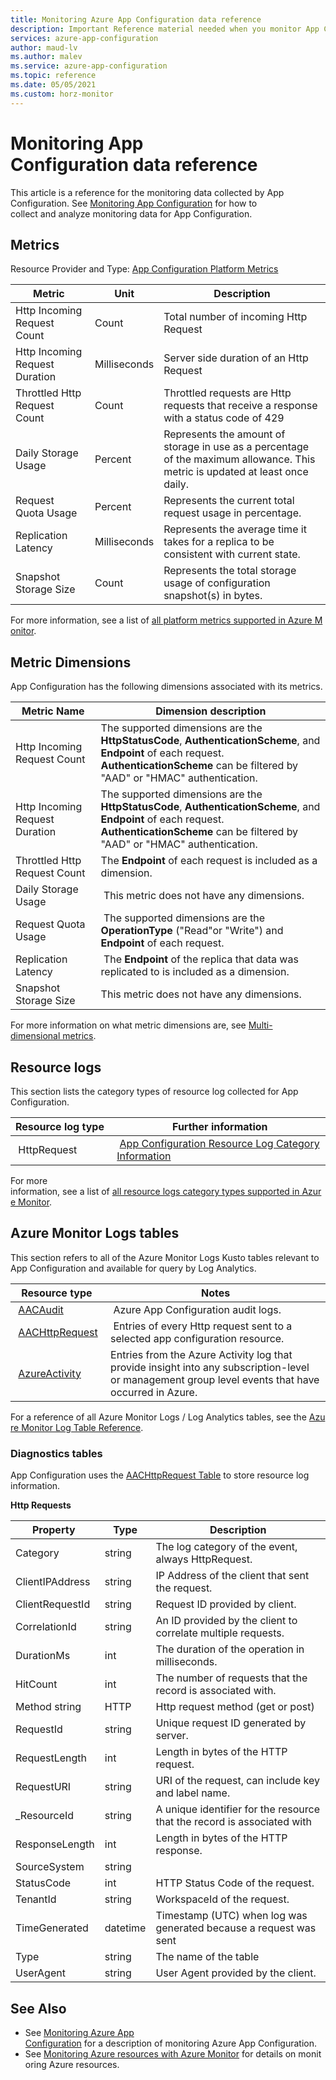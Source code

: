 ```yaml
---
title: Monitoring Azure App Configuration data reference
description: Important Reference material needed when you monitor App Configuration
services: azure-app-configuration
author: maud-lv
ms.author: malev
ms.service: azure-app-configuration
ms.topic: reference
ms.date: 05/05/2021
ms.custom: horz-monitor
---
```



# Monitoring App Configuration data reference

This article is a reference for the monitoring data collected by App Configuration. See [Monitoring App Configuration](monitor-app-configuration.md) for how to collect and analyze monitoring data for App Configuration.

## Metrics 
Resource Provider and Type: [App Configuration Platform Metrics](/azure/azure-monitor/essentials/metrics-supported#microsoftappconfigurationconfigurationstores)

| Metric | Unit | Description |
|-------|-----| ----- |
| Http Incoming Request Count	| Count	| Total number of incoming Http Request |
| Http Incoming Request Duration | Milliseconds | Server side duration of an Http Request |
| Throttled Http Request Count | Count |	Throttled requests are Http requests that receive a response with a status code of 429 |
| Daily Storage Usage | Percent |	Represents the amount of storage in use as a percentage of the maximum allowance. This metric is updated at least once daily. |
| Request Quota Usage | Percent |	Represents the current total request usage in percentage. |
| Replication Latency | Milliseconds |	Represents the average time it takes for a replica to be consistent with current state. |
| Snapshot Storage Size | Count | Represents the total storage usage of configuration snapshot(s) in bytes. |

For more information, see a list of [all platform metrics supported in Azure Monitor](/azure/azure-monitor/essentials/metrics-supported).


## Metric Dimensions
App Configuration has the following dimensions associated with its metrics.

| Metric Name | Dimension description |
|-------|-----|
| Http Incoming Request Count | The supported dimensions are the **HttpStatusCode**, **AuthenticationScheme**, and **Endpoint** of each request. **AuthenticationScheme** can be filtered by "AAD" or "HMAC" authentication.   |
| Http Incoming Request Duration | The supported dimensions are the **HttpStatusCode**, **AuthenticationScheme**, and **Endpoint** of each request. **AuthenticationScheme** can be filtered by "AAD" or "HMAC" authentication. |
| Throttled Http Request Count | The **Endpoint** of each request is included as a dimension.  |
| Daily Storage Usage | This metric does not have any dimensions.  |
| Request Quota Usage | The supported dimensions are the **OperationType** ("Read"or "Write") and **Endpoint** of each request.  |
| Replication Latency | The **Endpoint** of the replica that data was replicated to is included as a dimension.  |
| Snapshot Storage Size | This metric does not have any dimensions.  |

 For more information on what metric dimensions are, see [Multi-dimensional metrics](/azure/azure-monitor/essentials/data-platform-metrics#multi-dimensional-metrics).

## Resource logs
This section lists the category types of resource log collected for App Configuration. 

| Resource log type | Further information|
|-------|-----|
| HttpRequest | [App Configuration Resource Log Category Information](/azure/azure-monitor/essentials/resource-logs-categories) |

For more information, see a list of [all resource logs category types supported in Azure Monitor](/azure/azure-monitor/essentials/resource-logs-schema).
 
## Azure Monitor Logs tables

This section refers to all of the Azure Monitor Logs Kusto tables relevant to App Configuration and available for query by Log Analytics.

|Resource type | Notes |
|-------|-----|
| [AACAudit](/azure/azure-monitor/reference/tables/AACAudit) | Azure App Configuration audit logs. |
| [AACHttpRequest](/azure/azure-monitor/reference/tables/AACHttpRequest) | Entries of every Http request sent to a selected app configuration resource. |
| [AzureActivity](/azure/azure-monitor/reference/tables/AzureActivity) | Entries from the Azure Activity log that provide insight into any subscription-level or management group level events that have occurred in Azure. |

For a reference of all Azure Monitor Logs / Log Analytics tables, see the [Azure Monitor Log Table Reference](/azure/azure-monitor/reference/tables/microsoft-appconfiguration_configurationstores).

### Diagnostics tables

App Configuration uses the [AACHttpRequest Table](/azure/azure-monitor/reference/tables/aachttprequest) to store resource log information.

**Http Requests**

|Property | Type | Description |
|-------|-----| ----- |
|Category	|string	|The log category of the event, always HttpRequest. 
|ClientIPAddress |	string|	IP Address of the client that sent the request.
|ClientRequestId|	string|	Request ID provided by client.
|CorrelationId|	string|	An ID provided by the client to correlate multiple requests.
|DurationMs|	int	|The duration of the operation in milliseconds.
|HitCount|	int	|The number of requests that the record is associated with.
|Method	string|	HTTP| Http request method (get or post)
|RequestId|	string|	Unique request ID generated by server.
|RequestLength|	int	|Length in bytes of the HTTP request.
|RequestURI|	string|	URI of the request, can include key and label name. 
|_ResourceId|	string|	A unique identifier for the resource that the record is associated with
|ResponseLength|	int|	Length in bytes of the HTTP response.
|SourceSystem| string|	
|StatusCode|	int	|HTTP Status Code of the request.
|TenantId|	string	|WorkspaceId of the request. 
|TimeGenerated|	datetime|	Timestamp (UTC) when log was generated because a request was sent
|Type	|string|	The name of the table
|UserAgent|	string|	User Agent provided by the client.


## See Also

* See [Monitoring Azure App Configuration](monitor-app-configuration.md) for a description of monitoring Azure App Configuration.
* See [Monitoring Azure resources with Azure Monitor](/azure/azure-monitor/essentials/monitor-azure-resource) for details on monitoring Azure resources.
